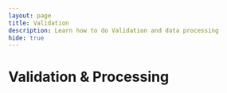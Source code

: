 ```yaml
---
layout: page
title: Validation
description: Learn how to do Validation and data processing
hide: true
---
```


# Validation & Processing
